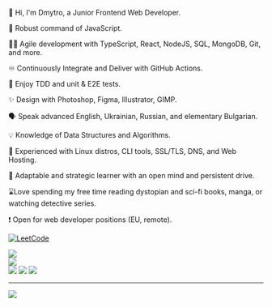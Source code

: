 👋 Hi, I'm Dmytro, a Junior Frontend Web Developer.

🤟 Robust command of JavaScript.

👨‍💻 Agile development with TypeScript, React, NodeJS, SQL, MongoDB, Git, and more.

♾️ Continuously Integrate and Deliver with GitHub Actions.

🧪 Enjoy TDD and unit & E2E tests.

✨ Design with Photoshop, Figma, Illustrator, GIMP.

🗣 Speak advanced English, Ukrainian, Russian, and elementary Bulgarian.

💡 Knowledge of Data Structures and Algorithms.

🐧 Experienced with Linux distros, CLI tools, SSL/TLS, DNS, and Web Hosting.

🧠 Adaptable and strategic learner with an open mind and persistent drive.

⌛Love spending my free time reading dystopian and sci-fi books, manga, or watching detective series. 

❗️ Open for web developer positions (EU, remote).

[![LeetCode](https://leetcard.jacoblin.cool/dmltdev?theme=nord&font=Fira%20Code)](https://leetcode.com/dmltdev/)

![](https://github-readme-stats.vercel.app/api?username=dmltdev&theme=dracula&hide_border=false&include_all_commits=false&count_private=false)<br/>
![](https://github-readme-streak-stats.herokuapp.com/?user=dmltdev&theme=dracula&hide_border=false)<br/>
![](https://github-readme-stats.vercel.app/api/top-langs/?username=dmltdev&theme=dracula&hide_border=false&include_all_commits=false&count_private=false&layout=compact)
![](https://github-profile-trophy.vercel.app/?username=dmltdev&theme=dracula&no-frame=false&no-bg=true&margin-w=4)
![](https://quotes-github-readme.vercel.app/api?type=horizontal&theme=tokyonight)

---
[![](https://visitcount.itsvg.in/api?id=dmltdev&icon=9&color=6)](https://visitcount.itsvg.in)

<!-- Proudly created with GPRM ( https://gprm.itsvg.in ) -->
